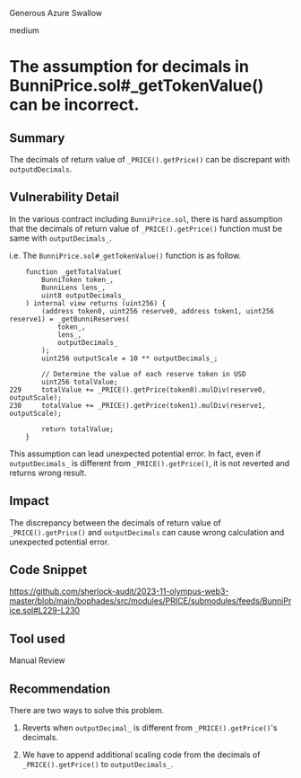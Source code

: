 Generous Azure Swallow

medium

# The assumption for decimals in BunniPrice.sol#_getTokenValue() can be incorrect.

## Summary
The decimals of return value of `_PRICE().getPrice()` can be discrepant with `outputdDecimals`.

## Vulnerability Detail
In the various contract including `BunniPrice.sol`, there is hard assumption that the decimals of return value of `_PRICE().getPrice()` function must be same with `outputDecimals_`.

i.e. The `BunniPrice.sol#_getTokenValue()` function is as follow.
```solidity
    function _getTotalValue(
        BunniToken token_,
        BunniLens lens_,
        uint8 outputDecimals_
    ) internal view returns (uint256) {
        (address token0, uint256 reserve0, address token1, uint256 reserve1) = _getBunniReserves(
            token_,
            lens_,
            outputDecimals_
        );
        uint256 outputScale = 10 ** outputDecimals_;

        // Determine the value of each reserve token in USD
        uint256 totalValue;
229     totalValue += _PRICE().getPrice(token0).mulDiv(reserve0, outputScale);
230     totalValue += _PRICE().getPrice(token1).mulDiv(reserve1, outputScale);

        return totalValue;
    }
```
This assumption can lead unexpected potential error.
In fact, even if `outputDecimals_` is different from `_PRICE().getPrice()`, it is not reverted and returns wrong result.

## Impact
The discrepancy between the decimals of return value of `_PRICE().getPrice()` and `outputDecimals` can cause wrong calculation and unexpected potential error.


## Code Snippet
https://github.com/sherlock-audit/2023-11-olympus-web3-master/blob/main/bophades/src/modules/PRICE/submodules/feeds/BunniPrice.sol#L229-L230

## Tool used

Manual Review

## Recommendation
There are two ways to solve this problem.

1. Reverts when `outputDecimal_` is different from `_PRICE().getPrice()`'s decimals.

2. We have to append additional scaling code from the decimals of `_PRICE().getPrice()` to `outputDecimals_`.